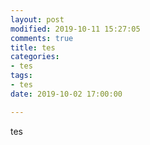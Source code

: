 ```yaml
---
layout: post
modified: 2019-10-11 15:27:05
comments: true
title: tes
categories:
- tes
tags:
- tes
date: 2019-10-02 17:00:00

---
```

tes